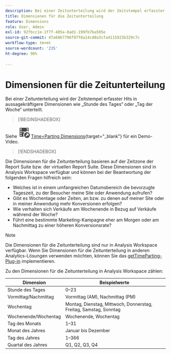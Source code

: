 ```yaml
---
description: Bei einer Zeitunterteilung wird der Zeitstempel erfasster Hits in aussagekräftigere Dimensionen wie „Stunde des Tages“ oder „Tag der Woche“ unterteilt.
title: Dimensionen für die Zeitunterteilung
feature: Dimensions
role: User, Admin
exl-id: 92fbcc1e-1f7f-405a-8ad1-199fb7ba505e
source-git-commit: d7a6867796f97f8a14cd8a3cfad115923b329c7c
workflow-type: tm+mt
source-wordcount: '235'
ht-degree: 96%

---
```


# Dimensionen für die Zeitunterteilung

Bei einer Zeitunterteilung wird der Zeitstempel erfasster Hits in aussagekräftigere Dimensionen wie „Stunde des Tages“ oder „Tag der Woche“ unterteilt.


>[!BEGINSHADEBOX]

Siehe ![VideoCheckedOut](/help/assets/icons/VideoCheckedOut.svg) [Time=Parting Dimensions](https://video.tv.adobe.com/v/23727?quality=12&learn=on){target="_blank"} für ein Demo-Video.

>[!ENDSHADEBOX]


Die Dimensionen für die Zeitunterteilung basieren auf der Zeitzone der Report Suite bzw. der virtuellen Report Suite. Diese Dimensionen sind in Analysis Workspace verfügbar und können bei der Beantwortung der folgenden Fragen hilfreich sein:

* Welches ist in einem umfangreichen Datumsbereich die bevorzugte Tageszeit, zu der Besucher meine Site oder Anwendung aufrufen?
* Gibt es Wochentage oder Zeiten, an bzw. zu denen auf meiner Site oder in meiner Anwendung mehr Konversionen erfolgen?
* Wie verhalten sich Verkäufe am Wochenende in Bezug auf Verkäufe während der Woche?
* Führt eine bestimmte Marketing-Kampagne eher am Morgen oder am Nachmittag zu einer höheren Konversionsrate?

>[!NOTE]
>
>Die Dimensionen für die Zeitunterteilung sind nur in Analysis Workspace verfügbar. Wenn Sie Dimensionen für die Zeitunterteilung in anderen Analytics-Lösungen verwenden möchten, können Sie das [getTimeParting-Plug-in](https://experienceleague.adobe.com/docs/analytics/implementation/vars/plugins/gettimeparting.html?lang=de) implementieren.

Zu den Dimensionen für die Zeitunterteilung in Analysis Workspace zählen:

| Dimension | Beispielwerte |
| --- | --- |
| Stunde des Tages | 0–23 |
| Vormittag/Nachmittag | Vormittag (AM), Nachmittag (PM) |
| Wochentag | Montag, Dienstag, Mittwoch, Donnerstag, Freitag, Samstag, Sonntag |
| Wochenende/Wochentag | Wochenende, Wochentag |
| Tag des Monats | 1–31 |
| Monat des Jahres | Januar bis Dezember |
| Tag des Jahres | 1–366 |
| Quartal des Jahres | Q1, Q2, Q3, Q4 |

